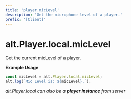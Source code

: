 ```yaml
---
title: 'player.micLevel'
description: 'Get the microphone level of a player.'
prefix: '[Client]'
---
```


# alt.Player.local.micLevel

Get the current micLevel of a player.

**Example Usage**

```js
const micLevel = alt.Player.local.micLevel;
alt.log(`Mic Level is: ${micLevel}.`);
```

_alt.Player.local can also be a **player instance** from server_
